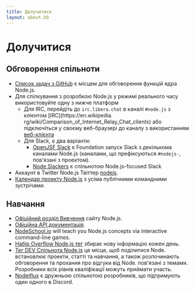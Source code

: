 ```yaml
---
title: Долучитися
layout: about.hb
---
```


# Долучитися

## Обговорення спільноти

- [Список задач з GitHub](https://github.com/nodejs/node/issues) є місцем для обговорення функцій ядра Node.js.
- Для спілкування з розробкою Node.js у режимі реального часу використовуйте одну з нижче платформ
  - Для IRC, перейдіть до `irc.libera.chat` в каналі `#node.js` з клієнтом [IRC](https\://en.wikipedia. rg/wiki/Comparison_of_Internet_Relay_Chat_clients) або підключіться у своєму веб-браузері до каналу з використанням [веб-клієнта](https://kiwiirc.com/nextclient/)
  - Для Slack, є два варіанти:
    - [OpenJSF Slack](https://slack-invite.openjsf.org/) є Foundation запуск Slack з декількома каналами Node.js (каналами, що префіксуються `#nodejs-`, пов'язані з проектом).
    - [Node Slackers](https://www.nodeslackers.com/) є спільнотою Node.js-focused Slack
- Аккаунт в Twitter Node.js Твіттер [nodejs](https://twitter.com/nodejs).
- [Календар проекту Node.js](https://nodejs.org/calendar) з усіма публічними командними зустрічами.

## Навчання

- [Офіційний розділ Вивчення](https://nodejs.org/en/learn/) сайту Node.js.
- [Офіційна API документація](https://nodejs.org/api/).
- [NodeSchool.io](https://nodeschool.io/) will teach you Node.js concepts via interactive command-line games.
- [Набір Overflow Node.js тег](https://stackoverflow.com/questions/tagged/node.js) збирає нову інформацію кожен день.
- [Тег DEV Спільнота Node.js](https://dev.to/t/node) це місце, щоб поділитися Node. встановлює проекти, статті та навчання, а також розпочинають обговорення та прохання про відгуки від Node. пов'язані з темами. Розробники всіх рівнів кваліфікації можуть приймати участь.
- [Nodeiflux](https://discordapp.com/invite/vUsrbjd) є дружньою спільнотою розробників, що підтримують один одного в Discord.
